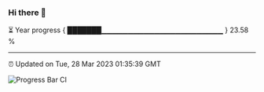 ### Hi there 👋

⏳ Year progress { ███████▁▁▁▁▁▁▁▁▁▁▁▁▁▁▁▁▁▁▁▁▁▁▁ } 23.58 %

---

⏰ Updated on Tue, 28 Mar 2023 01:35:39 GMT

![Progress Bar CI](https://github.com/ZhaoGui/ZhaoGui/workflows/Progress%20Bar%20CI/badge.svg)
